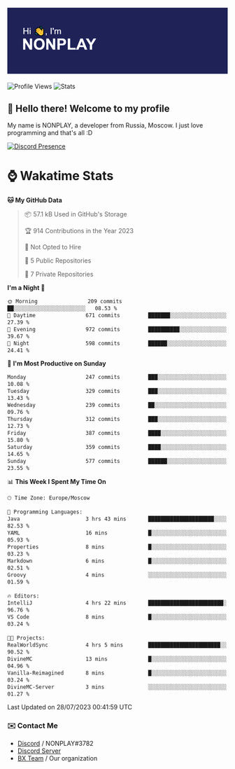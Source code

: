 ![Discord Presence](./header.png)
<br></br>
![Profile Views](https://komarev.com/ghpvc/?username=NONPLAYT&color=blue&style=for-the-badge)
![Stats](https://img.shields.io/badge/0%25-OPTIMIZED-orange?style=for-the-badge)


## :wave: Hello there! Welcome to my profile

My name is NONPLAY, a developer from Russia, Moscow. I just love programming and that's all :D

[![Discord Presence](https://lanyard.cnrad.dev/api/597087584090587177?showDisplayName=true)](https://discord.com/users/597087584090587177) 

# ⌚ Wakatime Stats

<!--START_SECTION:waka-->
**🐱 My GitHub Data** 

> 📦 57.1 kB Used in GitHub's Storage 
 > 
> 🏆 914 Contributions in the Year 2023
 > 
> 🚫 Not Opted to Hire
 > 
> 📜 5 Public Repositories 
 > 
> 🔑 7 Private Repositories 
 > 
**I'm a Night 🦉** 

```text
🌞 Morning                209 commits         ██░░░░░░░░░░░░░░░░░░░░░░░   08.53 % 
🌆 Daytime                671 commits         ███████░░░░░░░░░░░░░░░░░░   27.39 % 
🌃 Evening                972 commits         ██████████░░░░░░░░░░░░░░░   39.67 % 
🌙 Night                  598 commits         ██████░░░░░░░░░░░░░░░░░░░   24.41 % 
```
📅 **I'm Most Productive on Sunday** 

```text
Monday                   247 commits         ███░░░░░░░░░░░░░░░░░░░░░░   10.08 % 
Tuesday                  329 commits         ███░░░░░░░░░░░░░░░░░░░░░░   13.43 % 
Wednesday                239 commits         ██░░░░░░░░░░░░░░░░░░░░░░░   09.76 % 
Thursday                 312 commits         ███░░░░░░░░░░░░░░░░░░░░░░   12.73 % 
Friday                   387 commits         ████░░░░░░░░░░░░░░░░░░░░░   15.80 % 
Saturday                 359 commits         ████░░░░░░░░░░░░░░░░░░░░░   14.65 % 
Sunday                   577 commits         ██████░░░░░░░░░░░░░░░░░░░   23.55 % 
```


📊 **This Week I Spent My Time On** 

```text
🕑︎ Time Zone: Europe/Moscow

💬 Programming Languages: 
Java                     3 hrs 43 mins       █████████████████████░░░░   82.53 % 
YAML                     16 mins             █░░░░░░░░░░░░░░░░░░░░░░░░   05.93 % 
Properties               8 mins              █░░░░░░░░░░░░░░░░░░░░░░░░   03.23 % 
Markdown                 6 mins              █░░░░░░░░░░░░░░░░░░░░░░░░   02.51 % 
Groovy                   4 mins              ░░░░░░░░░░░░░░░░░░░░░░░░░   01.59 % 

🔥 Editors: 
IntelliJ                 4 hrs 22 mins       ████████████████████████░   96.76 % 
VS Code                  8 mins              █░░░░░░░░░░░░░░░░░░░░░░░░   03.24 % 

🐱‍💻 Projects: 
RealWorldSync            4 hrs 5 mins        ███████████████████████░░   90.52 % 
DivineMC                 13 mins             █░░░░░░░░░░░░░░░░░░░░░░░░   04.96 % 
Vanilla-Reimagined       8 mins              █░░░░░░░░░░░░░░░░░░░░░░░░   03.24 % 
DivineMC-Server          3 mins              ░░░░░░░░░░░░░░░░░░░░░░░░░   01.27 % 
```


 Last Updated on 28/07/2023 00:41:59 UTC
<!--END_SECTION:waka-->

### ✉️ Contact Me

- [Discord](https://discord.com/users/597087584090587177) / NONPLAY#3782
- [Discord Server](https://discord.gg/p7cxhw7E2M)
- [BX Team](https://github.com/BX-Team) / Our organization
